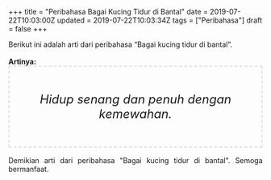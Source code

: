 +++
title = "Peribahasa Bagai Kucing Tidur di Bantal"
date = 2019-07-22T10:03:00Z
updated = 2019-07-22T10:03:34Z
tags = ["Peribahasa"]
draft = false
+++

<div dir="ltr" style="text-align: left;" trbidi="on"><div style="text-align: justify;">Berikut ini adalah arti dari peribahasa “Bagai kucing tidur di bantal”.</div><br /><div style="text-align: justify;"><b>Artinya:</b></div><div style="border: 2px dashed #ddd; font-size: 24px; height: auto; margin: 0 auto; padding: 50px; text-align: center; width: auto;"><i>Hidup senang dan penuh dengan kemewahan.</i></div><div style="text-align: justify;"><br /></div><div style="text-align: justify;">Demikian arti dari peribahasa "Bagai kucing tidur di bantal". Semoga bermanfaat.</div></div>
